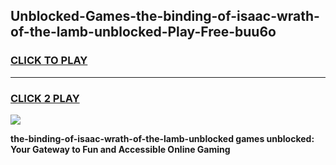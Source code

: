 
## Unblocked-Games-the-binding-of-isaac-wrath-of-the-lamb-unblocked-Play-Free-buu6o
<h3>
<a href="https://premium76.site?title=the-binding-of-isaac-wrath-of-the-lamb-unblocked&ref=18A">CLICK TO PLAY</a></h3>
<hr>

<h3>
<a href="https://premium76.site?title=the-binding-of-isaac-wrath-of-the-lamb-unblocked&ref=18A">CLICK 2 PLAY</a>
  
</h3>

<a href="https://premium76.site?title=the-binding-of-isaac-wrath-of-the-lamb-unblocked&ref=18A"><img src="https://clearcache.store/games.png"></a>


**the-binding-of-isaac-wrath-of-the-lamb-unblocked games unblocked: Your Gateway to Fun and Accessible Online Gaming**
